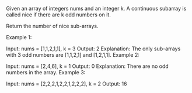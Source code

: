 Given an array of integers nums and an integer k. A continuous subarray is called nice if there are k odd numbers on it.

Return the number of nice sub-arrays.

Example 1:

Input: nums = [1,1,2,1,1], k = 3
Output: 2
Explanation: The only sub-arrays with 3 odd numbers are [1,1,2,1] and [1,2,1,1].
Example 2:

Input: nums = [2,4,6], k = 1
Output: 0
Explanation: There are no odd numbers in the array.
Example 3:

Input: nums = [2,2,2,1,2,2,1,2,2,2], k = 2
Output: 16
